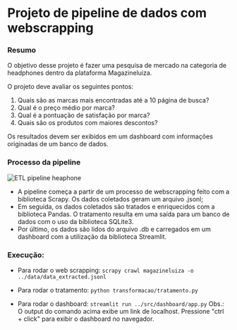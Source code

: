 # Projeto de pipeline de dados com webscrapping

### Resumo
O objetivo desse projeto é fazer uma pesquisa de mercado na categoria de headphones dentro da plataforma Magazineluiza.

O projeto deve avaliar os seguintes pontos:
1) Quais são as marcas mais encontradas até a 10 página de busca?
2) Qual é o preço médio por marca?
3) Qual é a pontuação de satisfação por marca?
4) Quais são os produtos com maiores descontos?

Os resultados devem ser exibidos em um dashboard com informações originadas de um banco de dados.

### Processo da pipeline

![ETL pipeline heaphone](https://github.com/joao-victorbr/pipeline_headphone_scrapping/assets/96805016/c94bdad7-749d-45b3-919b-325a5289a413)

- A pipeline começa a partir de um processo de webscrapping feito com a biblioteca Scrapy. Os dados coletados geram um arquivo .jsonl;
- Em seguida, os dados coletados são tratados e enriquecidos com a biblioteca Pandas. O tratamento resulta em uma saída para um banco de dados com o uso da biblioteca SQLite3.
- Por último, os dados são lidos do arquivo .db e carregados em um dashboard com a utilização da biblioteca Streamlit.

### Execução:
- Para rodar o web scrapping:
``scrapy crawl magazineluiza -o ../data/data_extracted.jsonl``

- Para rodar o tratamento:
``python transformacao/tratamento.py``

- Para rodar o dashboard:
``streamlit run ../src/dashboard/app.py``
    Obs.: O output do comando acima exibe um link de localhost. Pressione "ctrl + click" para exibir o dashboard no navegador.

